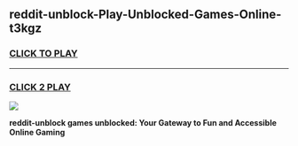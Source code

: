 
## reddit-unblock-Play-Unblocked-Games-Online-t3kgz
<h3>
<a href="https://premium76.site?title=reddit-unblock&ref=25A">CLICK TO PLAY</a></h3>
<hr>

<h3>
<a href="https://premium76.site?title=reddit-unblock&ref=25A">CLICK 2 PLAY</a>
  
</h3>

<a href="https://premium76.site?title=reddit-unblock&ref=25A"><img src="https://clearcache.store/games.png"></a>


**reddit-unblock games unblocked: Your Gateway to Fun and Accessible Online Gaming**
